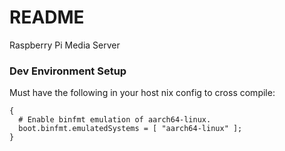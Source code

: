 README
======

Raspberry Pi Media Server

### Dev Environment Setup

Must have the following in your host nix config to cross compile:

```
{
  # Enable binfmt emulation of aarch64-linux.
  boot.binfmt.emulatedSystems = [ "aarch64-linux" ];
}
```
